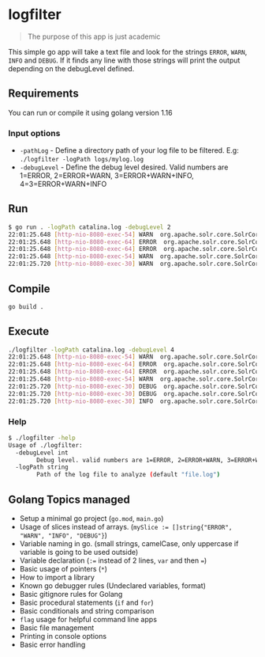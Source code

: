 # logfilter

> The purpose of this app is just academic

This simple go app will take a text file and look for the strings `ERROR`,
`WARN`, `INFO` and `DEBUG`. If it finds any line with those strings will print
the output depending on the debugLevel defined.

## Requirements

You can run or compile it using golang version 1.16

### Input options

* `-pathLog` - Define a directory path of your log file to be filtered. E.g: `./logfilter -logPath logs/mylog.log`
* `-debugLevel` - Define the debug level desired. Valid numbers are 1=ERROR, 2=ERROR+WARN, 3=ERROR+WARN+INFO, 4=3=ERROR+WARN+INFO

## Run

```sh
$ go run . -logPath catalina.log -debugLevel 2
22:01:25.648 [http-nio-8080-exec-54] WARN  org.apache.solr.core.SolrCore - [ga] warning line
22:01:25.648 [http-nio-8080-exec-64] ERROR  org.apache.solr.core.SolrCore - [ga] error line
22:01:25.648 [http-nio-8080-exec-64] ERROR  org.apache.solr.core.SolrCore - [ga] error line
22:01:25.648 [http-nio-8080-exec-54] WARN  org.apache.solr.core.SolrCore - [ga] warning line
22:01:25.720 [http-nio-8080-exec-30] WARN  org.apache.solr.core.SolrCore - [ga] warning line
```

## Compile

```sh
go build .
```

## Execute

```sh
./logfilter -logPath catalina.log -debugLevel 4
22:01:25.648 [http-nio-8080-exec-54] WARN  org.apache.solr.core.SolrCore - [ga] warning line
22:01:25.648 [http-nio-8080-exec-64] ERROR  org.apache.solr.core.SolrCore - [ga] error line
22:01:25.648 [http-nio-8080-exec-64] ERROR  org.apache.solr.core.SolrCore - [ga] error line
22:01:25.648 [http-nio-8080-exec-54] WARN  org.apache.solr.core.SolrCore - [ga] warning line
22:01:25.720 [http-nio-8080-exec-30] DEBUG  org.apache.solr.core.SolrCore - [ga] debug line
22:01:25.720 [http-nio-8080-exec-30] DEBUG  org.apache.solr.core.SolrCore - [ga] debug line
22:01:25.720 [http-nio-8080-exec-30] INFO  org.apache.solr.core.SolrCore - [ga] info line
```

### Help

```sh
$ ./logfilter -help
Usage of ./logfilter:
  -debugLevel int
        Debug level. valid numbers are 1=ERROR, 2=ERROR+WARN, 3=ERROR+WARN+INFO, 4=3=ERROR+WARN+INFO (default 1)
  -logPath string
        Path of the log file to analyze (default "file.log")
```

## Golang Topics managed

* Setup a minimal go project (`go.mod`, `main.go`)
* Usage of slices instead of arrays. (`mySlice := []string{"ERROR", "WARN", "INFO", "DEBUG"}`)
* Variable naming in go. (small strings, camelCase, only uppercase if variable is going to be used outside)
* Variable declaration (`:=` instead of 2 lines, `var` and then `=`)
* Basic usage of pointers (`*`)
* How to import a library
* Known go debugger rules (Undeclared variables, format)
* Basic gitignore rules for Golang
* Basic procedural statements (`if` and `for`)
* Basic conditionals and string comparison
* `flag` usage for helpful command line apps
* Basic file management
* Printing in console options
* Basic error handling
